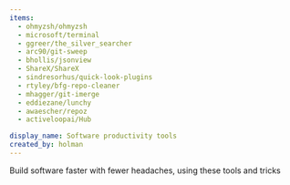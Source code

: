 ```yaml
---
items:
  - ohmyzsh/ohmyzsh
  - microsoft/terminal
  - ggreer/the_silver_searcher
  - arc90/git-sweep
  - bhollis/jsonview
  - ShareX/ShareX
  - sindresorhus/quick-look-plugins
  - rtyley/bfg-repo-cleaner
  - mhagger/git-imerge
  - eddiezane/lunchy
  - awaescher/repoz
  - activeloopai/Hub

display_name: Software productivity tools
created_by: holman
---
```


Build software faster with fewer headaches, using these tools and tricks
